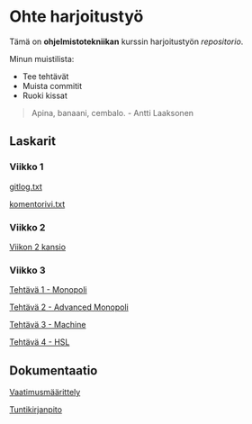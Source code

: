 # Ohte harjoitustyö

Tämä on **ohjelmistotekniikan** kurssin harjoitustyön *repositorio*.

Minun muistilista:

* Tee tehtävät
* Muista commitit
* Ruoki kissat

> Apina, banaani, cembalo. - Antti Laaksonen

## Laskarit
### Viikko 1
[gitlog.txt](https://github.com/asianomainen/ot-harjoitustyo/blob/master/laskarit/viikko1/gitlog.txt)

[komentorivi.txt](https://github.com/asianomainen/ot-harjoitustyo/blob/master/laskarit/viikko1/komentorivi.txt)

### Viikko 2
[Viikon 2 kansio](https://github.com/asianomainen/ot-harjoitustyo/tree/master/laskarit/viikko2)

### Viikko 3
[Tehtävä 1 - Monopoli](https://github.com/asianomainen/ot-harjoitustyo/blob/master/laskarit/viikko3/t1_monopoli.png)

[Tehtävä 2 - Advanced Monopoli](https://github.com/asianomainen/ot-harjoitustyo/blob/master/laskarit/viikko3/t2_monopoli.png)

[Tehtävä 3 - Machine](https://github.com/asianomainen/ot-harjoitustyo/blob/master/laskarit/viikko3/t3_machine.png)

[Tehtävä 4 - HSL](https://github.com/asianomainen/ot-harjoitustyo/blob/master/laskarit/viikko3/t4_hsl.png)


## Dokumentaatio
[Vaatimusmäärittely](https://github.com/asianomainen/ot-harjoitustyo/blob/master/dokumentaatio/vaatimusmaarittely.md)

[Tuntikirjanpito](https://github.com/asianomainen/ot-harjoitustyo/blob/master/dokumentaatio/tuntikirjanpito.md)
